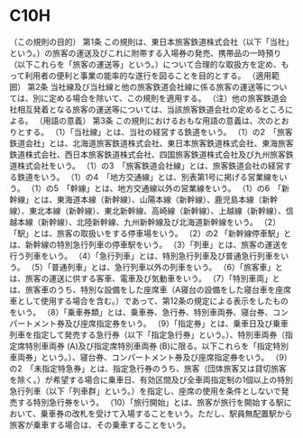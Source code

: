 # C10H

（この規則の目的）
第1条
この規則は、東日本旅客鉄道株式会社（以下「当社」という。）の旅客の運送及びこれに附帯する入場券の発売、携帯品の一時預り（以下これらを「旅客の運送等」という。）について合理的な取扱方を定め、もって利用者の便利と事業の能率的な遂行を図ることを目的とする。
（適用範囲）
第2条
当社線及び当社線と他の旅客鉄道会社線に係る旅客の運送等については、別に定める場合を除いて、この規則を適用する。
（注）他の旅客鉄道会社相互発着となる旅客の運送等については、当該旅客鉄道会社の定めるところによる。
（用語の意義）
第3条
この規則におけるおもな用語の意義は、次のとおりとする。
（1）「当社線」とは、当社の経営する鉄道をいう。
（1）の2　「旅客鉄道会社」とは、北海道旅客鉄道株式会社、東日本旅客鉄道株式会社、東海旅客鉄道株式会社、西日本旅客鉄道株式会社、四国旅客鉄道株式会社及び九州旅客鉄道株式会社をいう。
（1）の3　「旅客鉄道会社線」とは、旅客鉄道会社の経営する鉄道をいう。
（1）の4　「地方交通線」とは、別表第1号に掲げる営業線をいう。
（1）の5　「幹線」とは、地方交通線以外の営業線をいう。
（1）の6　「新幹線」とは、東海道本線（新幹線）、山陽本線（新幹線）、鹿児島本線（新幹線）、東北本線（新幹線）、東北新幹線、高崎線（新幹線）、上越線（新幹線）、信越本線（新幹線）、北陸新幹線、九州新幹線及び北海道新幹線をいう。
（2）「駅」とは、旅客の取扱いをする停車場をいう。
（2）の2 「新幹線停車駅」とは、新幹線の特別急行列車の停車駅をいう。
（3）「列車」とは、旅客の運送を行う列車をいう。
（4）「急行列車」とは、特別急行列車及び普通急行列車をいう。
（5）「普通列車」とは、急行列車以外の列車をいう。
（6）「旅客車」とは、旅客の運送に供する客車、電車及び気動車をいう。
（7）「特別車両」とは、旅客車のうち、特別な設備をした座席車（A寝台の設備をした寝台車を座席車として使用する場合を含む。）であって、第12条の規定による表示をしたものをいう。
（8）「乗車券類」とは、乗車券、急行券、特別車両券、寝台券、コンパートメント券及び座席指定券をいう。
（9）「指定券」とは、乗車日及び乗車列車を指定して発売する急行券（以下「指定急行券」という。）、特別車両券（指定席特別車両券 (A)及び指定席特別車両券 (B)に限る。以下これらを「指定特別車両券」という。）、寝台券、コンパートメント券及び座席指定券をいう。
（9）の2　「未指定特急券」とは、指定急行券のうち、旅客（団体旅客又は貸切旅客を除く。）が希望する場合に乗車日、有効区間及び全車両指定制の1個以上の特別急行列車（以下「列車群」という。）を指定し、座席の使用を条件としないで発売する特別急行券をいう。
（10）「旅行開始」とは、旅客が旅行を開始する駅において、乗車券の改札を受けて入場することをいう。ただし、駅員無配置駅から旅客が乗車する場合は、その乗車することをいう。
